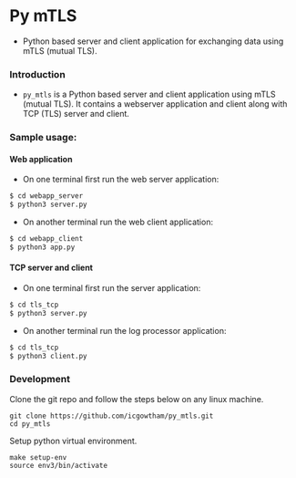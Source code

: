 # Py mTLS
* Python based server and client application for exchanging data using mTLS (mutual TLS).

### Introduction
* `py_mtls` is a Python based server and client application using mTLS (mutual TLS). It contains a webserver application and client along with TCP (TLS) server and client.


### Sample usage:
#### Web application
* On one terminal first run the web server application:
```bash
$ cd webapp_server
$ python3 server.py
```
* On another terminal run the web client application:
```bash
$ cd webapp_client
$ python3 app.py
```
#### TCP server and client
* On one terminal first run the server application:
```bash
$ cd tls_tcp
$ python3 server.py
```
* On another terminal run the log processor application:
```bash
$ cd tls_tcp
$ python3 client.py
```


### Development
Clone the git repo and follow the steps below on any linux  machine.

    git clone https://github.com/icgowtham/py_mtls.git
    cd py_mtls

Setup python virtual environment.

    make setup-env
    source env3/bin/activate
